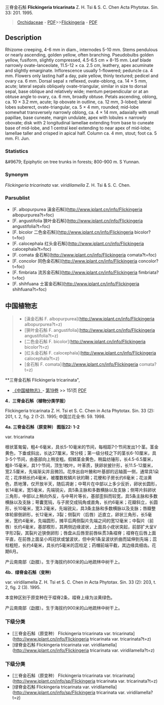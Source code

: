 三脊金石斛 **Flickingeria tricarinata** Z. H. Tsi & S. C. Chen Acta Phytotax. Sin. 33: 201. 1995.

> [Orchidaceae](http://www.iplant.cn/info/Orchidaceae?t=foc) - [PDF](http://www.iplant.cn/foc/pdf/Orchidaceae.pdf)>>[Flickingeria](http://www.iplant.cn/info/Flickingeria?t=foc) - [PDF](http://www.iplant.cn/foc/pdf/Flickingeria.pdf)

## Description

Rhizome creeping, 4-6 mm in diam., internodes 5-10 mm. Stems pendulous or nearly ascending, golden yellow, often branching. Pseudobulbs golden yellow, fusiform, slightly compressed, 4.5-6.5 cm × 8-15 mm. Leaf blade narrowly ovate-lanceolate, 11.5-12 × ca. 2.5 cm, leathery, apex acuminate and slightly emarginate. Inflorescence usually 1-flowered; peduncle ca. 4 mm. Flowers only lasting half a day, pale yellow, thinly textured; pedicel and ovary ca. 6 mm. Dorsal sepal ± reflexed, ovate-oblong, ca. 14 × 5 mm, acute; lateral sepals obliquely ovate-triangular, similar in size to dorsal sepal, base oblique and relatively wide; mentum perpendicular or at an obtuse angle to ovary, ca. 6 mm, broadly obtuse. Petals ascending, oblong, ca. 10 × 3.2 mm, acute; lip obovate in outline, ca. 12 mm, 3-lobed; lateral lobes suberect, ovate-triangular, ca. 5 × 4 mm, rounded; mid-lobe somewhat transversely narrowly oblong, ca. 4 × 14 mm, adaxially with small papillae, base cuneate, margin undulate, apex with lobules ± narrowly obovate; disk with 2 longitudinal lamellae extending from base to cuneate base of mid-lobe, and 1 central keel extending to near apex of mid-lobe; lamellae taller and crisped in apical half. Column ca. 4 mm, stout; foot ca. 5 mm. Fl. Jun.

### Statistics
&amp;#9679; Epiphytic on tree trunks in forests; 800-900 m. S Yunnan.

### Synonym
*Flickingeria tricarinata* var. *viridilamella* Z. H. Tsi & S. C. Chen.

### Parsublist

* [F.  albopurpurea  滇金石斛](http://www.iplant.cn/info/Flickingeria albopurpurea?t=foc)
* [F.  angustifolia  狭叶金石斛](http://www.iplant.cn/info/Flickingeria angustifolia?t=foc)
* [F.  bicolor  二色金石斛](http://www.iplant.cn/info/Flickingeria bicolor?t=foc)
* [F.  calocephala  红头金石斛](http://www.iplant.cn/info/Flickingeria calocephala?t=foc)
* [F.  comata  金石斛](http://www.iplant.cn/info/Flickingeria comata?t=foc)
* [F.  concolor  同色金石斛](http://www.iplant.cn/info/Flickingeria concolor?t=foc)
* [F.  fimbriata  流苏金石斛](http://www.iplant.cn/info/Flickingeria fimbriata?t=foc)
* [F.  shihfuana  士富金石斛](http://www.iplant.cn/info/Flickingeria shihfuana?t=foc)

## 中国植物志

> * [滇金石斛  F.  albopurpurea](http://www.iplant.cn/info/Flickingeria albopurpurea?t=z)
> * [狭叶金石斛  F.  angustifolia](http://www.iplant.cn/info/Flickingeria angustifolia?t=z)
> * [二色金石斛  F.  bicolor](http://www.iplant.cn/info/Flickingeria bicolor?t=z)
> * [红头金石斛  F.  calocephala](http://www.iplant.cn/info/Flickingeria calocephala?t=z)
> * [金石斛  F.  comata](http://www.iplant.cn/info/Flickingeria comata?t=z)

**三脊金石斛 Flickingeria tricarinata",

* [《中国植物志》](http://www.iplant.cn/frps)- [第19卷](http://www.iplant.cn/frps/vol/19) >> 151页 [PDF](http://www.iplant.cn/frps/pdf/19/151.pdf)

**4．三脊金石斛（植物分类学报）**

Flickingeria tricarinata Z. H. Tsi et S. C. Chen in Acta Phytotax. Sin. 33 (2): 201, t. 2, fig. 2 (1-2). 1995; 中国兰花全书: 59. 1998.

**4a. 三脊金石斛（原变种） 图版22: 1-2**

var. tricarinata

根状茎匍匐，粗4-6毫米，具长5-10毫米的节间，每相距7个节间发出1个茎。茎金黄色，下垂或斜出，长达27厘米，常分枝；第一级分枝之下的茎长6-10厘米，具3-5个节间，由基部向上稍变粗。假鳞茎金黄色，稍扁纺锤形，长4.5-6.5厘米，粗8-15毫米，具1个节间，顶生1枚叶。叶革质，狭卵状披针形，长11.5-12厘米，宽2.5厘米，先端渐尖并且微凹。花序出自叶腋和叶基部的远轴面一侧，通常具1朵花；花序柄长约4毫米，被覆数枚鳞片状的鞘；花梗和子房长约6毫米；花淡黄色，质地薄，仅开放半天，随后凋谢；中萼片在中部以上多少反折，卵状长圆形，长14毫米，宽5毫米，先端锐尖，具5条主脉和多数横脉以及支脉；侧萼片斜卵状三角形，中部以上稍向外反，与中萼片等长，基部歪斜而较宽，具5条主脉和多数横脉以及支脉；萼囊宽钝，与子房交成钝角或直角，长约6毫米；花瓣斜立，长圆形，长10毫米，宽3.2毫米，先端锐尖，具3条主脉和多数横脉以及支脉；唇瓣整体轮廓倒卵形，长12毫米，3裂；侧裂片（后唇）近直立，卵状三角形，长5毫米，宽约4毫米，先端圆形，摊平后两侧裂片先端之间的宽12毫米；中裂片（前唇）长约4毫米，基部楔形，其两侧边缘波状，上面具小疣状突起，前部扩大呈V字形2裂，其裂片近狭倒卵形；唇盘从后唇至前唇纵贯3条褶脊；褶脊在后唇上面平直，在前唇上面呈小鸡冠状或皱波状，但中央1条呈波状折曲而延伸到先端；蕊柱粗短，长约4毫米，具长约5毫米的蕊柱足；药帽前端平截，其边缘具细齿。花期6月。

产云南南部（勐腊）。生于海拔约800米的山地疏林中树干上。

**4b．绿脊金石斛（变种）**

var. viridilamella Z. H. Tsi et S. C. Chen in Acta Phytotax. Sin. 33 (2): 203, t. 2, fig. 2 (3). 1995.

本变种区别于原变种在于褶脊2条，褶脊上缘为淡黄绿色。

产云南南部（勐腊）。生于海拔约900米的山地疏林中树干上。

### 下级分类
* [三脊金石斛（原变种）  Flickingeria tricarinata var. tricarinata](http://www.iplant.cn/info/Flickingeria tricarinata var. tricarinata?t=z)
* [绿脊金石斛  Flickingeria tricarinata var. viridilamella](http://www.iplant.cn/info/Flickingeria tricarinata var. viridilamella?t=z)

### 下级分类
* [三脊金石斛（原变种）  Flickingeria tricarinata var. tricarinata](http://www.iplant.cn/info/sp/Flickingeria tricarinata var. tricarinata?t=z)
* [绿脊金石斛  Flickingeria tricarinata var. viridilamella](http://www.iplant.cn/info/sp/Flickingeria tricarinata var. viridilamella?t=z)
